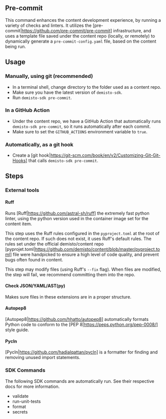 ## Pre-commit

This command enhances the content development experience, by running a variety of checks and linters.
It utilizes the [pre-commit|https://github.com/pre-commit/pre-commit] infrastructure, and uses a template file saved under the content repo (locally, or remotely) to dynamically generate a `pre-commit-config.yaml` file, based on the content being run.

## Usage

### Manually, using git (recommended)
* In a terminal shell, change directory to the folder used as a content repo.
* Make sure you have the latest version of `demisto-sdk`.
* Run `demisto-sdk pre-commit`.

### In a GitHub Action
* Under the content repo, we have a GitHub Action that automatically runs `demisto-sdk pre-commit`, so it runs automatically after each commit.
* Make sure to set the `GITHUB_ACTIONS` environment variable to `true`.

### Automatically, as a git hook
* Create a [git hook|https://git-scm.com/book/en/v2/Customizing-Git-Git-Hooks] that calls `demisto-sdk pre-commit`.

## Steps

### External tools
#### Ruff
Runs [Ruff|https://github.com/astral-sh/ruff] the extremely fast python linter, using the python version used in the container image set for the content item.

This step uses the Ruff rules configured in the `pyproject.toml` at the root of the content repo. If such does not exist, it uses Ruff's default rules.
The rules set under the official demisto/content repo [pyprojet.toml|https://github.com/demisto/content/blob/master/pyproject.toml] file were handpicked to ensure a high level of code quality, and prevent bugs often found in content.

This step may modify files (using Ruff's `--fix` flag). When files are modified, the step will fail, we recommend committing them into the repo.

#### Check JSON/YAML/AST(py)
Makes sure files in these extensions are in a proper structure.

#### Autopep8
[Autopep8|https://github.com/hhatto/autopep8] automatically formats Python code to conform to the [PEP 8|https://peps.python.org/pep-0008/] style guide.

#### Pycln
[Pycln|https://github.com/hadialqattan/pycln] is a formatter for finding and removing unused import statements.


### SDK Commands
The following SDK commands are automatically run. See their respective docs for more information.
- validate
- run-unit-tests
- format
- secrets
